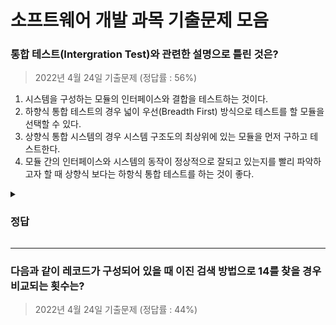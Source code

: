 # 소프트웨어 개발 과목 기출문제 모음

### 통합 테스트(Intergration Test)와 관련한 설명으로 틀린 것은?
> 2022년 4월 24일 기출문제 (정답률 : 56%)

1. 시스템을 구성하는 모듈의 인터페이스와 결합을 테스트하는 것이다.
2. 하향식 통합 테스트의 경우 넓이 우선(Breadth First) 방식으로 테스트를 할 모듈을 선택할 수 있다.
3. 상향식 통합 시스템의 경우 시스템 구조도의 최상위에 있는 모듈을 먼저 구하고 테스트한다.
4. 모듈 간의 인터페이스와 시스템의 동작이 정상적으로 잘되고 있는지를 빨리 파악하고자 할 때 상향식 보다는 하항식 통합 테스트를 하는 것이 좋다.

<details>
<summary><h3>정답</h3></summary>

### 3번

<문제 해설>
<br>
<br>
* 상향식 통합 테스트(Bottom Up Intergration Test)
  * 프로그램의 하위 모듈에서 상위 모듈 방향으로 통합
  * 하나의 주요 제어 모듈과 관련된 종속 모듈의 그룹인 클러스터 필요
* 하향식 통합 테스트(Top Down Intergration Test)
  * 프로그램의 상위 모듈에서 하위 모듈 방향으로 통합
  * 깊이 우선 통합법, 넓이 우선 통합법 사용
  * 초기부터 사용자에게 시스템 구조도를 보여줌
</details>

---

### 다음과 같이 레코드가 구성되어 있을 때 이진 검색 방법으로 14를 찾을 경우 비교되는 횟수는?
> 2022년 4월 24일 기출문제 (정답률 : 44%)
